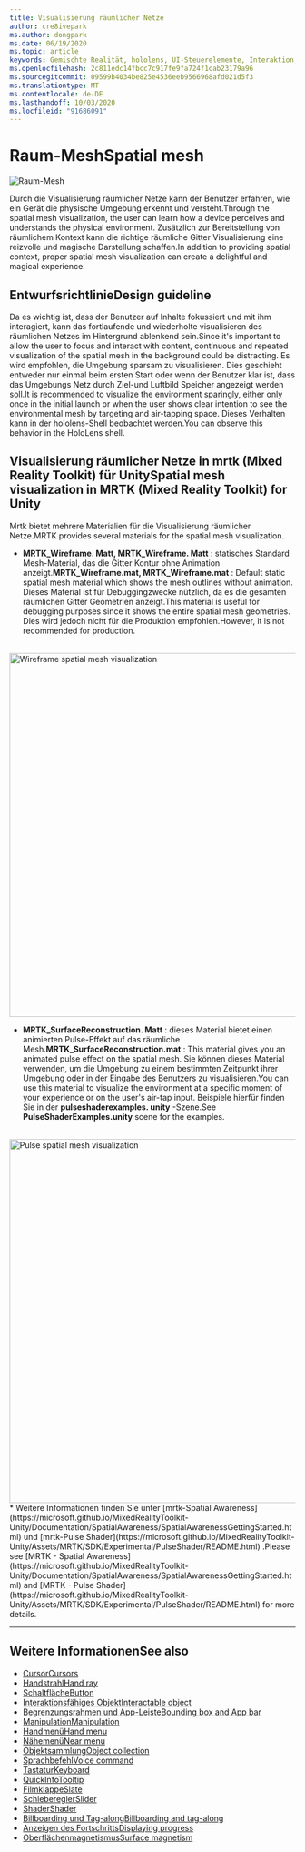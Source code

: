```yaml
---
title: Visualisierung räumlicher Netze
author: cre8ivepark
ms.author: dongpark
ms.date: 06/19/2020
ms.topic: article
keywords: Gemischte Realität, hololens, UI-Steuerelemente, Interaktion, UI, UX, UX-Entwurf, räumliche Benutzeroberfläche, räumliche Interaktion, 3D-Benutzeroberfläche, 3D-UX
ms.openlocfilehash: 2c811edc14fbcc7c917fe9fa724f1cab23179a96
ms.sourcegitcommit: 09599b4034be825e4536eeb9566968afd021d5f3
ms.translationtype: MT
ms.contentlocale: de-DE
ms.lasthandoff: 10/03/2020
ms.locfileid: "91686091"
---
```

# <a name="spatial-mesh"></a><span data-ttu-id="09095-103">Raum-Mesh</span><span class="sxs-lookup"><span data-stu-id="09095-103">Spatial mesh</span></span>

![Raum-Mesh](images/MRTK_PulseShader_SpatialMesh.gif)

<span data-ttu-id="09095-105">Durch die Visualisierung räumlicher Netze kann der Benutzer erfahren, wie ein Gerät die physische Umgebung erkennt und versteht.</span><span class="sxs-lookup"><span data-stu-id="09095-105">Through the spatial mesh visualization, the user can learn how a device perceives and understands the physical environment.</span></span> <span data-ttu-id="09095-106">Zusätzlich zur Bereitstellung von räumlichem Kontext kann die richtige räumliche Gitter Visualisierung eine reizvolle und magische Darstellung schaffen.</span><span class="sxs-lookup"><span data-stu-id="09095-106">In addition to providing spatial context, proper spatial mesh visualization can create a delightful and magical experience.</span></span>  

## <a name="design-guideline"></a><span data-ttu-id="09095-107">Entwurfsrichtlinie</span><span class="sxs-lookup"><span data-stu-id="09095-107">Design guideline</span></span>
<span data-ttu-id="09095-108">Da es wichtig ist, dass der Benutzer auf Inhalte fokussiert und mit ihm interagiert, kann das fortlaufende und wiederholte visualisieren des räumlichen Netzes im Hintergrund ablenkend sein.</span><span class="sxs-lookup"><span data-stu-id="09095-108">Since it's important to allow the user to focus and interact with content, continuous and repeated visualization of the spatial mesh in the background could be distracting.</span></span> <span data-ttu-id="09095-109">Es wird empfohlen, die Umgebung sparsam zu visualisieren. Dies geschieht entweder nur einmal beim ersten Start oder wenn der Benutzer klar ist, dass das Umgebungs Netz durch Ziel-und Luftbild Speicher angezeigt werden soll.</span><span class="sxs-lookup"><span data-stu-id="09095-109">It is recommended to visualize the environment sparingly, either only once in the initial launch or when the user shows clear intention to see the environmental mesh by targeting and air-tapping space.</span></span> <span data-ttu-id="09095-110">Dieses Verhalten kann in der hololens-Shell beobachtet werden.</span><span class="sxs-lookup"><span data-stu-id="09095-110">You can observe this behavior in the HoloLens shell.</span></span>
<br>


## <a name="spatial-mesh-visualization-in-mrtk-mixed-reality-toolkit-for-unity"></a><span data-ttu-id="09095-111">Visualisierung räumlicher Netze in mrtk (Mixed Reality Toolkit) für Unity</span><span class="sxs-lookup"><span data-stu-id="09095-111">Spatial mesh visualization in MRTK (Mixed Reality Toolkit) for Unity</span></span>
<span data-ttu-id="09095-112">Mrtk bietet mehrere Materialien für die Visualisierung räumlicher Netze.</span><span class="sxs-lookup"><span data-stu-id="09095-112">MRTK provides several materials for the spatial mesh visualization.</span></span>

- <span data-ttu-id="09095-113">**MRTK_Wireframe. Matt, MRTK_Wireframe. Matt** : statisches Standard Mesh-Material, das die Gitter Kontur ohne Animation anzeigt.</span><span class="sxs-lookup"><span data-stu-id="09095-113">**MRTK_Wireframe.mat, MRTK_Wireframe.mat** : Default static spatial mesh material which shows the mesh outlines without animation.</span></span> <span data-ttu-id="09095-114">Dieses Material ist für Debuggingzwecke nützlich, da es die gesamten räumlichen Gitter Geometrien anzeigt.</span><span class="sxs-lookup"><span data-stu-id="09095-114">This material is useful for debugging purposes since it shows the entire spatial mesh geometries.</span></span> <span data-ttu-id="09095-115">Dies wird jedoch nicht für die Produktion empfohlen.</span><span class="sxs-lookup"><span data-stu-id="09095-115">However, it is not recommended for production.</span></span>
<br>
<img src="images/SurfaceReconstruction.jpg" alt="Wireframe spatial mesh visualization" width="640px">

- <span data-ttu-id="09095-116">**MRTK_SurfaceReconstruction. Matt** : dieses Material bietet einen animierten Pulse-Effekt auf das räumliche Mesh.</span><span class="sxs-lookup"><span data-stu-id="09095-116">**MRTK_SurfaceReconstruction.mat** : This material gives you an animated pulse effect on the spatial mesh.</span></span> <span data-ttu-id="09095-117">Sie können dieses Material verwenden, um die Umgebung zu einem bestimmten Zeitpunkt ihrer Umgebung oder in der Eingabe des Benutzers zu visualisieren.</span><span class="sxs-lookup"><span data-stu-id="09095-117">You can use this material to visualize the environment at a specific moment of your experience or on the user's air-tap input.</span></span> <span data-ttu-id="09095-118">Beispiele hierfür finden Sie in der **pulseshaderexamples. unity** -Szene.</span><span class="sxs-lookup"><span data-stu-id="09095-118">See **PulseShaderExamples.unity** scene for the examples.</span></span>
<br>
<img src="images/MRTK_SRMesh_Pulse.jpg" alt="Pulse spatial mesh visualization" width="640px">
* <span data-ttu-id="09095-119">Weitere Informationen finden Sie unter [mrtk-Spatial Awareness](https://microsoft.github.io/MixedRealityToolkit-Unity/Documentation/SpatialAwareness/SpatialAwarenessGettingStarted.html) und [mrtk-Pulse Shader](https://microsoft.github.io/MixedRealityToolkit-Unity/Assets/MRTK/SDK/Experimental/PulseShader/README.html) .</span><span class="sxs-lookup"><span data-stu-id="09095-119">Please see [MRTK - Spatial Awareness](https://microsoft.github.io/MixedRealityToolkit-Unity/Documentation/SpatialAwareness/SpatialAwarenessGettingStarted.html) and [MRTK - Pulse Shader](https://microsoft.github.io/MixedRealityToolkit-Unity/Assets/MRTK/SDK/Experimental/PulseShader/README.html) for more details.</span></span>

<br>

---

## <a name="see-also"></a><span data-ttu-id="09095-120">Weitere Informationen</span><span class="sxs-lookup"><span data-stu-id="09095-120">See also</span></span>

* [<span data-ttu-id="09095-121">Cursor</span><span class="sxs-lookup"><span data-stu-id="09095-121">Cursors</span></span>](cursors.md)
* [<span data-ttu-id="09095-122">Handstrahl</span><span class="sxs-lookup"><span data-stu-id="09095-122">Hand ray</span></span>](point-and-commit.md)
* [<span data-ttu-id="09095-123">Schaltfläche</span><span class="sxs-lookup"><span data-stu-id="09095-123">Button</span></span>](button.md)
* [<span data-ttu-id="09095-124">Interaktionsfähiges Objekt</span><span class="sxs-lookup"><span data-stu-id="09095-124">Interactable object</span></span>](interactable-object.md)
* [<span data-ttu-id="09095-125">Begrenzungsrahmen und App-Leiste</span><span class="sxs-lookup"><span data-stu-id="09095-125">Bounding box and App bar</span></span>](app-bar-and-bounding-box.md)
* [<span data-ttu-id="09095-126">Manipulation</span><span class="sxs-lookup"><span data-stu-id="09095-126">Manipulation</span></span>](direct-manipulation.md)
* [<span data-ttu-id="09095-127">Handmenü</span><span class="sxs-lookup"><span data-stu-id="09095-127">Hand menu</span></span>](hand-menu.md)
* [<span data-ttu-id="09095-128">Nähemenü</span><span class="sxs-lookup"><span data-stu-id="09095-128">Near menu</span></span>](near-menu.md)
* [<span data-ttu-id="09095-129">Objektsammlung</span><span class="sxs-lookup"><span data-stu-id="09095-129">Object collection</span></span>](object-collection.md)
* [<span data-ttu-id="09095-130">Sprachbefehl</span><span class="sxs-lookup"><span data-stu-id="09095-130">Voice command</span></span>](voice-input.md)
* [<span data-ttu-id="09095-131">Tastatur</span><span class="sxs-lookup"><span data-stu-id="09095-131">Keyboard</span></span>](keyboard.md)
* [<span data-ttu-id="09095-132">QuickInfo</span><span class="sxs-lookup"><span data-stu-id="09095-132">Tooltip</span></span>](tooltip.md)
* [<span data-ttu-id="09095-133">Filmklappe</span><span class="sxs-lookup"><span data-stu-id="09095-133">Slate</span></span>](slate.md)
* [<span data-ttu-id="09095-134">Schieberegler</span><span class="sxs-lookup"><span data-stu-id="09095-134">Slider</span></span>](slider.md)
* [<span data-ttu-id="09095-135">Shader</span><span class="sxs-lookup"><span data-stu-id="09095-135">Shader</span></span>](shader.md)
* [<span data-ttu-id="09095-136">Billboarding und Tag-along</span><span class="sxs-lookup"><span data-stu-id="09095-136">Billboarding and tag-along</span></span>](billboarding-and-tag-along.md)
* [<span data-ttu-id="09095-137">Anzeigen des Fortschritts</span><span class="sxs-lookup"><span data-stu-id="09095-137">Displaying progress</span></span>](progress.md)
* [<span data-ttu-id="09095-138">Oberflächenmagnetismus</span><span class="sxs-lookup"><span data-stu-id="09095-138">Surface magnetism</span></span>](surface-magnetism.md)
